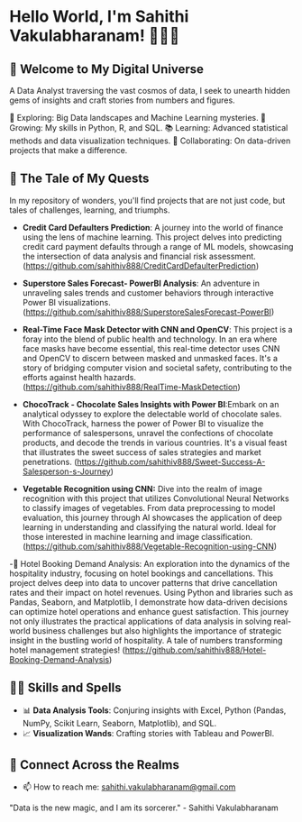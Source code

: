 # Hello World, I'm Sahithi Vakulabharanam! 👨‍💻🚀

## 🌌 Welcome to My Digital Universe

A Data Analyst traversing the vast cosmos of data, I seek to unearth hidden gems of insights and craft stories from numbers and figures.

🔭 Exploring: Big Data landscapes and Machine Learning mysteries.
🌱 Growing: My skills in Python, R, and SQL.
📚 Learning: Advanced statistical methods and data visualization techniques.
🤝 Collaborating: On data-driven projects that make a difference.

 ## 📜 The Tale of My Quests

In my repository of wonders, you'll find projects that are not just code, but tales of challenges, learning, and triumphs.

- **Credit Card Defaulters Prediction**: A journey into the world of finance using the lens of machine learning. This project delves into predicting credit card payment defaults through a range of ML models, showcasing the intersection of data analysis and financial risk assessment. (https://github.com/sahithiv888/CreditCardDefaulterPrediction)
- **Superstore Sales Forecast- PowerBI Analysis**: An adventure in unraveling sales trends and customer behaviors through interactive Power BI visualizations. (https://github.com/sahithiv888/SuperstoreSalesForecast-PowerBI)

- **Real-Time Face Mask Detector with CNN and OpenCV**: This project is a foray into the blend of public health and technology. In an era where face masks have become essential, this real-time detector uses CNN and OpenCV to discern between masked and unmasked faces. It's a story of bridging computer vision and societal safety, contributing to the efforts against health hazards.(https://github.com/sahithiv888/RealTime-MaskDetection)

- **ChocoTrack - Chocolate Sales Insights with Power BI**:Embark on an analytical odyssey to explore the delectable world of chocolate sales. With ChocoTrack, harness the power of Power BI to visualize the performance of salespersons, unravel the confections of chocolate products, and decode the trends in various countries. It's a visual feast that illustrates the sweet success of sales strategies and market penetrations. (https://github.com/sahithiv888/Sweet-Success-A-Salesperson-s-Journey)

- **Vegetable Recognition using CNN:** Dive into the realm of image recognition with this project that utilizes Convolutional Neural Networks to classify images of vegetables. From data preprocessing to model evaluation, this journey through AI showcases the application of deep learning in understanding and classifying the natural world. Ideal for those interested in machine learning and image classification. (https://github.com/sahithiv888/Vegetable-Recognition-using-CNN)

-🏨 Hotel Booking Demand Analysis: An exploration into the dynamics of the hospitality industry, focusing on hotel bookings and cancellations. This project delves deep into data to uncover patterns that drive cancellation rates and their impact on hotel revenues. Using Python and libraries such as Pandas, Seaborn, and Matplotlib, I demonstrate how data-driven decisions can optimize hotel operations and enhance guest satisfaction. This journey not only illustrates the practical applications of data analysis in solving real-world business challenges but also highlights the importance of strategic insight in the bustling world of hospitality. A tale of numbers transforming hotel management strategies! (https://github.com/sahithiv888/Hotel-Booking-Demand-Analysis)

  
## 🧙‍♂️ Skills and Spells

- 📊 **Data Analysis Tools**: Conjuring insights with Excel, Python (Pandas, NumPy, Scikit Learn, Seaborn, Matplotlib), and SQL.
- 📈 **Visualization Wands**: Crafting stories with Tableau and PowerBI.


## 📡 Connect Across the Realms

- 📫 How to reach me: sahithi.vakulabharanam@gmail.com


"Data is the new magic, and I am its sorcerer." - Sahithi Vakulabharanam

